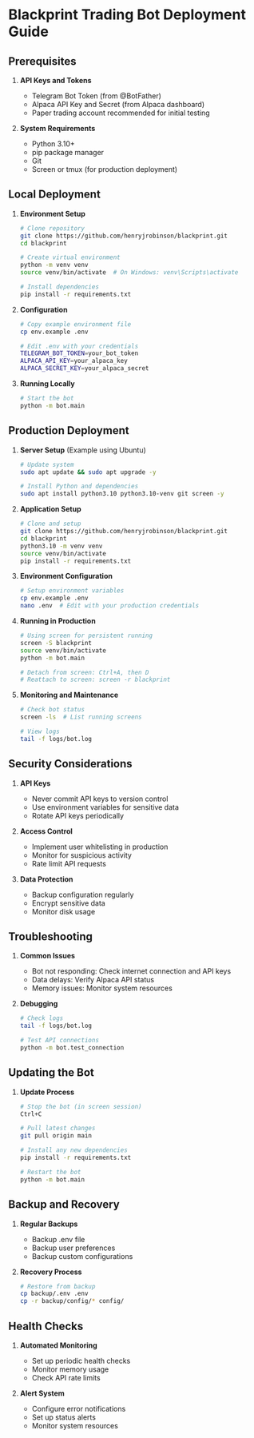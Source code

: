 # Blackprint Trading Bot Deployment Guide

## Prerequisites

1. **API Keys and Tokens**
   - Telegram Bot Token (from @BotFather)
   - Alpaca API Key and Secret (from Alpaca dashboard)
   - Paper trading account recommended for initial testing

2. **System Requirements**
   - Python 3.10+
   - pip package manager
   - Git
   - Screen or tmux (for production deployment)

## Local Deployment

1. **Environment Setup**
   ```bash
   # Clone repository
   git clone https://github.com/henryjrobinson/blackprint.git
   cd blackprint

   # Create virtual environment
   python -m venv venv
   source venv/bin/activate  # On Windows: venv\Scripts\activate

   # Install dependencies
   pip install -r requirements.txt
   ```

2. **Configuration**
   ```bash
   # Copy example environment file
   cp env.example .env

   # Edit .env with your credentials
   TELEGRAM_BOT_TOKEN=your_bot_token
   ALPACA_API_KEY=your_alpaca_key
   ALPACA_SECRET_KEY=your_alpaca_secret
   ```

3. **Running Locally**
   ```bash
   # Start the bot
   python -m bot.main
   ```

## Production Deployment

1. **Server Setup** (Example using Ubuntu)
   ```bash
   # Update system
   sudo apt update && sudo apt upgrade -y

   # Install Python and dependencies
   sudo apt install python3.10 python3.10-venv git screen -y
   ```

2. **Application Setup**
   ```bash
   # Clone and setup
   git clone https://github.com/henryjrobinson/blackprint.git
   cd blackprint
   python3.10 -m venv venv
   source venv/bin/activate
   pip install -r requirements.txt
   ```

3. **Environment Configuration**
   ```bash
   # Setup environment variables
   cp env.example .env
   nano .env  # Edit with your production credentials
   ```

4. **Running in Production**
   ```bash
   # Using screen for persistent running
   screen -S blackprint
   source venv/bin/activate
   python -m bot.main
   
   # Detach from screen: Ctrl+A, then D
   # Reattach to screen: screen -r blackprint
   ```

5. **Monitoring and Maintenance**
   ```bash
   # Check bot status
   screen -ls  # List running screens
   
   # View logs
   tail -f logs/bot.log
   ```

## Security Considerations

1. **API Keys**
   - Never commit API keys to version control
   - Use environment variables for sensitive data
   - Rotate API keys periodically

2. **Access Control**
   - Implement user whitelisting in production
   - Monitor for suspicious activity
   - Rate limit API requests

3. **Data Protection**
   - Backup configuration regularly
   - Encrypt sensitive data
   - Monitor disk usage

## Troubleshooting

1. **Common Issues**
   - Bot not responding: Check internet connection and API keys
   - Data delays: Verify Alpaca API status
   - Memory issues: Monitor system resources

2. **Debugging**
   ```bash
   # Check logs
   tail -f logs/bot.log
   
   # Test API connections
   python -m bot.test_connection
   ```

## Updating the Bot

1. **Update Process**
   ```bash
   # Stop the bot (in screen session)
   Ctrl+C
   
   # Pull latest changes
   git pull origin main
   
   # Install any new dependencies
   pip install -r requirements.txt
   
   # Restart the bot
   python -m bot.main
   ```

## Backup and Recovery

1. **Regular Backups**
   - Backup .env file
   - Backup user preferences
   - Backup custom configurations

2. **Recovery Process**
   ```bash
   # Restore from backup
   cp backup/.env .env
   cp -r backup/config/* config/
   ```

## Health Checks

1. **Automated Monitoring**
   - Set up periodic health checks
   - Monitor memory usage
   - Check API rate limits

2. **Alert System**
   - Configure error notifications
   - Set up status alerts
   - Monitor system resources

